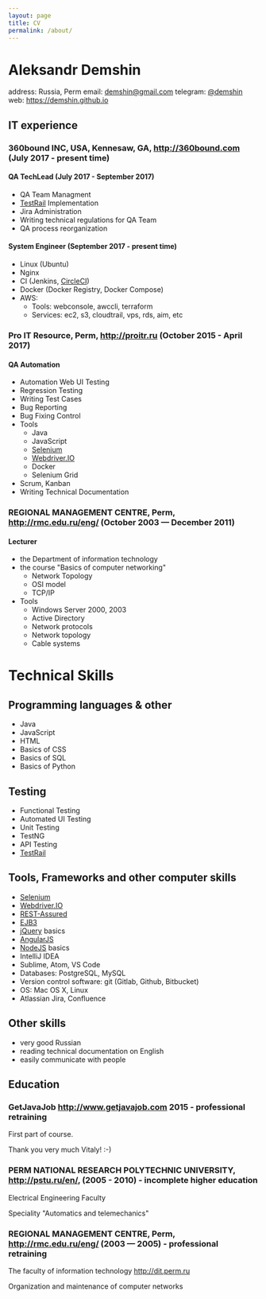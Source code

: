 ```yaml
---
layout: page
title: CV
permalink: /about/
---
```


# Aleksandr Demshin

address: Russia, Perm
email: [demshin@gmail.com](mailto:demshin@gmail.com)
telegram: [@demshin](https://t.me/demshin)
web: <https://demshin.github.io>

## IT experience

### 360bound INC, USA, Kennesaw, GA, <http://360bound.com> (July 2017 - present time)

#### QA TechLead (July 2017 - September 2017)

- QA Team Managment
- [TestRail](http://www.gurock.com/testrail/) Implementation
- Jira Administration
- Writing technical regulations for QA Team
- QA process reorganization

#### System Engineer (September 2017 - present time)

- Linux (Ubuntu)
- Nginx
- CI (Jenkins, [CircleCI](https://circleci.com))
- Docker (Docker Registry, Docker Compose)
- AWS:
  - Tools: webconsole, awccli, terraform
  - Services: ec2, s3, cloudtrail, vps, rds, aim, etc

### Pro IT Resource, Perm, <http://proitr.ru> (October 2015 - April 2017)

#### QA Automation

- Automation Web UI Testing
- Regression Testing
- Writing Test Cases
- Bug Reporting
- Bug Fixing Control
- Tools
  - Java
  - JavaScript
  - [Selenium](http://seleniumhq.org)
  - [Webdriver.IO](http://webdriver.io)
  - Docker
  - Selenium Grid
- Scrum, Kanban
- Writing Technical Documentation

### REGIONAL MANAGEMENT CENTRE, Perm, <http://rmc.edu.ru/eng/> (October 2003 — December 2011)

#### Lecturer

- the Department of information technology
- the course "Basics of computer networking"
  - Network Topology
  - OSI model
  - TCP/IP
- Tools
  - Windows Server 2000, 2003
  - Active Directory
  - Network protocols
  - Network topology
  - Cable systems

# Technical Skills

## Programming languages & other

- Java
- JavaScript
- HTML
- Basics of CSS
- Basics of SQL
- Basics of Python

## Testing

- Functional Testing
- Automated UI Testing
- Unit Testing
- TestNG
- API Testing
- [TestRail](http://www.gurock.com/testrail/)

## Tools, Frameworks and other computer skills

- [Selenium](http://www.seleniumhq.org)
- [Webdriver.IO](http://webdriver.io)
- [REST-Assured](http://rest-assured.io/)
- [EJB3](http://ejb3.jboss.org)
- [jQuery](http://jquery.com/) basics
- [AngularJS](https://angularjs.org)
- [NodeJS](http://nodejs.org/) basics
- IntelliJ IDEA
- Sublime, Atom, VS Code
- Databases: PostgreSQL, MySQL
- Version control software: git (Gitlab, Github, Bitbucket)
- OS: Mac OS X, Linux
- Atlassian Jira, Confluence

## Other skills

- very good Russian
- reading technical documentation on English
- easily communicate with people

## Education

### GetJavaJob <http://www.getjavajob.com> 2015 - professional retraining

First part of course.

Thank you very much Vitaly! :-)

### PERM NATIONAL RESEARCH POLYTECHNIC UNIVERSITY, <http://pstu.ru/en/>, (2005 - 2010) - incomplete higher education

Electrical Engineering Faculty

Speciality "Automatics and telemechanics"

### REGIONAL MANAGEMENT CENTRE, Perm, <http://rmc.edu.ru/eng/> (2003 — 2005) - professional retraining

The faculty of information technology <http://dit.perm.ru>

Organization and maintenance of computer networks
